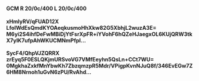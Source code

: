 #### GCM R 20/0c/400 L 20/0c/400
**xHmlyRV/qFUAD12X**<br/>**LfoIWdEsQmdKYOAeqkusmoHhXkw82G5XbhjL2wuzA3E=**<br/>**M6yi2S4ihfDeFwMBiDjYtFsrXpFR+iYVohF6hQZeHJaegxOL6KUjQRW3tkX7yIK7ufpAhWKUCMNmPfpI...**<br/><br/>
**SycF4/QhpVJZQRRX**<br/>**zrEyq5F0ESLQKjmURSvoVG7VMfEeyhn5QsLn+CCt7WU=**<br/>**0MgkhaZxkfMnYbwKh7ZbzqmzpR5Mdr/VPigpKvnNJuQ8f/346EvEGw7Z6HM8Nrnoh1uGvN6zPU/RvAhd...**